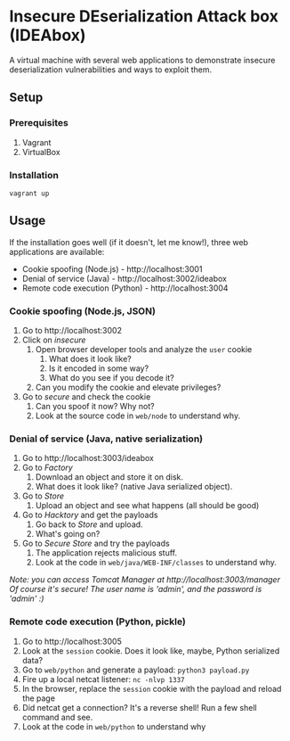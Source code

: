 # Insecure DEserialization Attack box (IDEAbox)

A virtual machine with several web applications to demonstrate insecure deserialization vulnerabilities and ways to exploit them.

## Setup

### Prerequisites

1. Vagrant
2. VirtualBox

### Installation

`vagrant up`

## Usage

If the installation goes well (if it doesn't, let me know!), three web applications are available:

- Cookie spoofing (Node.js) - http://localhost:3001
- Denial of service (Java) - http://localhost:3002/ideabox
- Remote code execution (Python) - http://localhost:3004



### Cookie spoofing (Node.js, JSON)

1. Go to http://localhost:3002
2. Click on *insecure*
   1. Open browser developer tools and analyze the `user` cookie
      1. What does it look like?
      2. Is it encoded in some way?
      3. What do you see if you decode it?
   2. Can you modify the cookie and elevate privileges?
3. Go to *secure* and check the cookie
   1. Can you spoof it now? Why not?
   2. Look at the source code in `web/node` to understand why.

### Denial of service (Java, native serialization)

1. Go to http://localhost:3003/ideabox
2. Go to *Factory* 
   1. Download an object and store it on disk.
   2. What does it look like? (native Java serialized object).
3. Go to *Store*
   1. Upload an object and see what happens (all should be good)
4. Go to *Hacktory* and get the payloads
   1. Go back to *Store* and upload.
   2. What's going on?
5. Go to *Secure Store* and try the payloads
   1. The application rejects malicious stuff.
   2. Look at the code in `web/java/WEB-INF/classes` to understand why.

*Note: you can access Tomcat Manager at http://localhost:3003/manager Of course it's secure! The user name is 'admin', and the password is 'admin' :)*

### Remote code execution (Python, pickle)

1. Go to http://localhost:3005
2. Look at the `session` cookie. Does it look like, maybe, Python serialized data?
3. Go to `web/python` and generate a payload: `python3 payload.py`
4. Fire up a local netcat listener: `nc -nlvp 1337`
5. In the browser, replace the `session` cookie with the payload and reload the page
6. Did netcat get a connection? It's a reverse shell! Run a few shell command and see.
7. Look at the code in `web/python` to understand why
